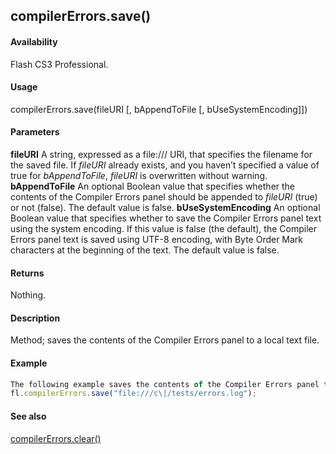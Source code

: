 ## compilerErrors.save()

#### Availability

Flash CS3 Professional.

#### Usage

compilerErrors.save(fileURI \[, bAppendToFile \[, bUseSystemEncoding\]\])

#### Parameters

**fileURI** A string, expressed as a file:/// URI, that specifies the filename for the saved file. If *fileURI* already exists, and you haven’t specified a value of true for *bAppendToFile*, *fileURI* is overwritten without warning.
**bAppendToFile** An optional Boolean value that specifies whether the contents of the Compiler Errors panel should be appended to *fileURI* (true) or not (false). The default value is false.
**bUseSystemEncoding** An optional Boolean value that specifies whether to save the Compiler Errors panel text using the system encoding. If this value is false (the default), the Compiler Errors panel text is saved using UTF-8 encoding, with Byte Order Mark characters at the beginning of the text. The default value is false.

#### Returns

Nothing.

#### Description

Method; saves the contents of the Compiler Errors panel to a local text file.

#### Example

```javascript
The following example saves the contents of the Compiler Errors panel to a file named errors.log in the C:\\tests folder:
fl.compilerErrors.save("file:///c\|/tests/errors.log");

```
#### See also

[compilerErrors.clear()](#!AdobeDocs/developers-animatesdk-docs/master/compilerErrors_object/compilerErrors.md)
